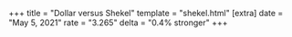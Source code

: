 +++
title = "Dollar versus Shekel"
template = "shekel.html"
[extra]
date = "May  5, 2021"
rate = "3.265"
delta = "0.4% stronger"
+++
